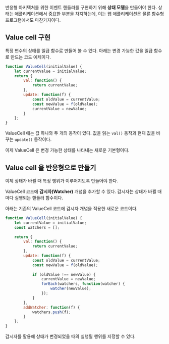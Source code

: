 반응형 아키텍처를 위한 이벤트 핸들러를 구현하기 위해 **상태 모델**을 만들어야 한다.
상태는 애플리케이션에서 중요한 부분을 차지하는데, 이는 웹 애플리케이션은 물론 함수형 프로그램에서도 마찬가지이다.

## Value cell 구현

특정 변수의 상태를 일급 함수로 만들어 볼 수 있다.
아래는 변경 가능한 값을 일급 함수로 만드는 코드 예제이다.

```javascript
function ValueCell(initialValue) {
	let currentValue = initialValue;
	return {
		val: function() {
			return currentValue;
		},
		update: function(f) {
			const oldValue = currentValue;
			const newValue = f(oldValue);
			currentValue = newValue;
		}
	};
}
```

ValueCell 에는 값 하나와 두 개의 동작이 있다.
값을 읽는 `val()` 동작과 현재 값을 바꾸는 `update()` 동작이다.

이제 ValueCell 은 변경 가능한 상태를 나타내는 새로운 기본형이다.

## Value cell 을 반응형으로 만들기

이제 상태가 바뀔 때 특정 행위가 이루어지도록 만들어야 한다.

ValueCell 코드에 **감시자(Watcher)** 개념을 추가할 수 있다.
감시자는 상태가 바뀔 때마다 실행되는 핸들러 함수이다.

아래는 기존의 ValueCell 코드에 감시자 개념을 적용한 새로운 코드이다.

```javascript
function ValueCell(initialValue) {
	let currentValue = initialValue;
	const watchers = [];
	
	return {
		val: function() {
			return currentValue;
		},
		update: function(f) {
			const oldValue = currentValue;
			const newValue = f(oldValue);
			
			if (oldValue !== newValue) {
				currentValue = newValue;
				forEach(watchers, function(watcher) {
					watcher(newValue);
				});
			}
		},
		addWatcher: function(f) {
			watchers.push(f);
		}
	};
}
```

감시자를 활용해 상태가 변경되었을 때의 실행될 행위를 지정할 수 있다.